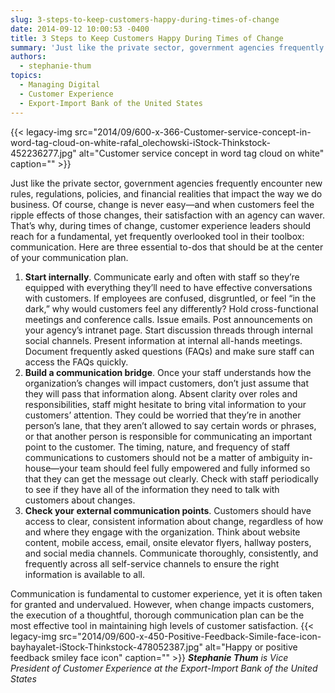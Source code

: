 ```yaml
---
slug: 3-steps-to-keep-customers-happy-during-times-of-change
date: 2014-09-12 10:00:53 -0400
title: 3 Steps to Keep Customers Happy During Times of Change
summary: 'Just like the private sector, government agencies frequently encounter new rules, regulations, policies, and financial realities that impact the way we do business. Of course, change is never easy&mdash;and when customers feel the ripple effects of those changes, their satisfaction with an agency can waver. That’s why, during times of change, customer experience leaders should'
authors:
  - stephanie-thum
topics:
  - Managing Digital
  - Customer Experience
  - Export-Import Bank of the United States
---
```


{{< legacy-img src="2014/09/600-x-366-Customer-service-concept-in-word-tag-cloud-on-white-rafal_olechowski-iStock-Thinkstock-452236277.jpg" alt="Customer service concept in word tag cloud on white" caption="" >}} 

Just like the private sector, government agencies frequently encounter new rules, regulations, policies, and financial realities that impact the way we do business. Of course, change is never easy—and when customers feel the ripple effects of those changes, their satisfaction with an agency can waver. That’s why, during times of change, customer experience leaders should reach for a fundamental, yet frequently overlooked tool in their toolbox: communication. Here are three essential to-dos that should be at the center of your communication plan.

  1. **Start internally**. Communicate early and often with staff so they’re equipped with everything they’ll need to have effective conversations with customers. If employees are confused, disgruntled, or feel &#8220;in the dark,&#8221; why would customers feel any differently? Hold cross-functional meetings and conference calls. Issue emails. Post announcements on your agency&#8217;s intranet page. Start discussion threads through internal social channels. Present information at internal all-hands meetings. Document frequently asked questions (FAQs) and make sure staff can access the FAQs quickly.
  2. **Build a communication bridge**. Once your staff understands how the organization&#8217;s changes will impact customers, don&#8217;t just assume that they will pass that information along. Absent clarity over roles and responsibilities, staff might hesitate to bring vital information to your customers’ attention. They could be worried that they&#8217;re in another person&#8217;s lane, that they aren&#8217;t allowed to say certain words or phrases, or that another person is responsible for communicating an important point to the customer. The timing, nature, and frequency of staff communications to customers should not be a matter of ambiguity in-house—your team should feel fully empowered and fully informed so that they can get the message out clearly. Check with staff periodically to see if they have all of the information they need to talk with customers about changes.
  3. **Check your external communication points**. Customers should have access to clear, consistent information about change, regardless of how and where they engage with the organization. Think about website content, mobile access, email, onsite elevator flyers, hallway posters, and social media channels. Communicate thoroughly, consistently, and frequently across all self-service channels to ensure the right information is available to all.

Communication is fundamental to customer experience, yet it is often taken for granted and undervalued. However, when change impacts customers, the execution of a thoughtful, thorough communication plan can be the most effective tool in maintaining high levels of customer satisfaction. {{< legacy-img src="2014/09/600-x-450-Positive-Feedback-Simile-face-icon-bayhayalet-iStock-Thinkstock-478052387.jpg" alt="Happy or positive feedback smiley face icon" caption="" >}} _**Stephanie Thum** is Vice President of Customer Experience at the Export-Import Bank of the United States_